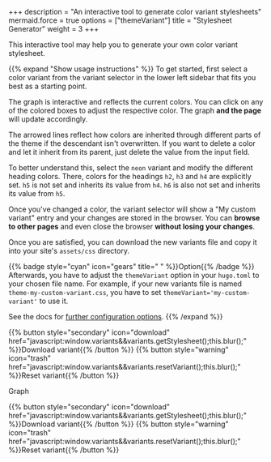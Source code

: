 +++
description = "An interactive tool to generate color variant stylesheets"
mermaid.force = true
options = ["themeVariant"]
title = "Stylesheet Generator"
weight = 3
+++

This interactive tool may help you to generate your own color variant stylesheet.

{{% expand "Show usage instructions" %}}
To get started, first select a color variant from the variant selector in the lower left sidebar that fits you best as a starting point.

The graph is interactive and reflects the current colors. You can click on any of the colored boxes to adjust the respective color. The graph **and the page** will update accordingly.

The arrowed lines reflect how colors are inherited through different parts of the theme if the descendant isn't overwritten. If you want to delete a color and let it inherit from its parent, just delete the value from the input field.

To better understand this, select the `neon` variant and modify the different heading colors. There, colors for the headings `h2`, `h3` and `h4` are explicitly set. `h5` is not set and inherits its value from `h4`. `h6` is also not set and inherits its value from `h5`.

Once you've changed a color, the variant selector will show a "My custom variant" entry and your changes are stored in the browser. You can **browse to other pages** and even close the browser **without losing your changes**.

Once you are satisfied, you can download the new variants file and copy it into your site's `assets/css` directory.

{{% badge style="cyan" icon="gears" title=" " %}}Option{{% /badge %}} Afterwards, you have to adjust the `themeVariant` option in your `hugo.toml` to your chosen file name. For example, if your new variants file is named `theme-my-custom-variant.css`, you have to set `themeVariant='my-custom-variant'` to use it.

See the docs for [further configuration options](configuration/appearance/branding).
{{% /expand %}}

{{% button style="secondary" icon="download" href="javascript:window.variants&&variants.getStylesheet();this.blur();" %}}Download variant{{% /button %}}
{{% button style="warning" icon="trash" href="javascript:window.variants&&variants.resetVariant();this.blur();" %}}Reset variant{{% /button %}}

<div id="R-vargenerator" class="mermaid zoomable" style="background-color: var(--INTERNAL-MAIN-TEXT-color);">Graph</div>

{{% button style="secondary" icon="download" href="javascript:window.variants&&variants.getStylesheet();this.blur();" %}}Download variant{{% /button %}}
{{% button style="warning" icon="trash" href="javascript:window.variants&&variants.resetVariant();this.blur();" %}}Reset variant{{% /button %}}

<script>
window.variants && variants.generator( '#R-vargenerator' );
</script>

